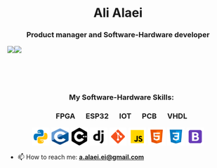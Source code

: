 <h1 align="center">Ali Alaei</h1>
<h3 align="center">Product manager and Software-Hardware developer</h3>

<div>
  <img height="170" align="left" src="https://github-readme-stats.vercel.app/api?username=alialaei110&count_private=true&include_all_commits=false" />
  <img src="https://github-readme-stats.vercel.app/api/top-langs/?username=alialaei110&layout=compact&layout=pie" />
</div>

</br></br></br>

<h3 align="center">My Software-Hardware Skills:</h3>
<h3 align="center"><strong>FPGA  &emsp; ESP32 &emsp;  IOT &emsp;  PCB &emsp;  VHDL</strong></h3>
<p style="text-align:center;" align="center">
    <!--<img src="./icons/fpga.svg" alt="python" title="FPGA" width="45" height="15" />
  &emsp;
    <img src="./icons/esp.svg" alt="python" title="ESP" width="45" height="15" />
  &emsp;
    <img src="./icons/iot.svg" alt="python" title="IOT" width="37" height="14" />
  &emsp;
    <img src="./icons/pcb.svg" alt="python" title="PCB" width="37" height="14" />
  &emsp;
    <img src="./icons/vhdl.svg" alt="python" title="PCB" width="45" height="15" /> -->
    <!--</br>-->
    <img src="./icons/python.svg" alt="python" title="Python" width="40" height="40" />
    <img src="./icons/c.svg" alt="c" title="c" width="40" height="40" />
    <img src="./icons/cplusplus-svgrepo-com.svg" alt="c++" title="c++" width="40" height="40" />
    <img src="./icons/django.svg" alt="django" title="Django" width="40" height="40" />
    <img src="./icons/git.svg" alt="git" title="Git" width="40" height="40" />
    <img src="./icons/javascript.svg" alt="javascript" title="JavaScript" width="40" height="40" />
    <img src="./icons/html-5.svg" alt="html" title="HTML" width="40" height="40" />
    <img src="./icons/css3.svg" alt="css" title="CSS" width="40" height="40" />
    <img src="./icons/bootstrap.svg" alt="bootstrap" title="Bootstrap" width="40" height="40" />
</p>


<ul>
    <li>📫 How to reach me: <b><a href="a.alaei.ei@gmail.com">a.alaei.ei@gmail.com</a></b></li>
</ul>
